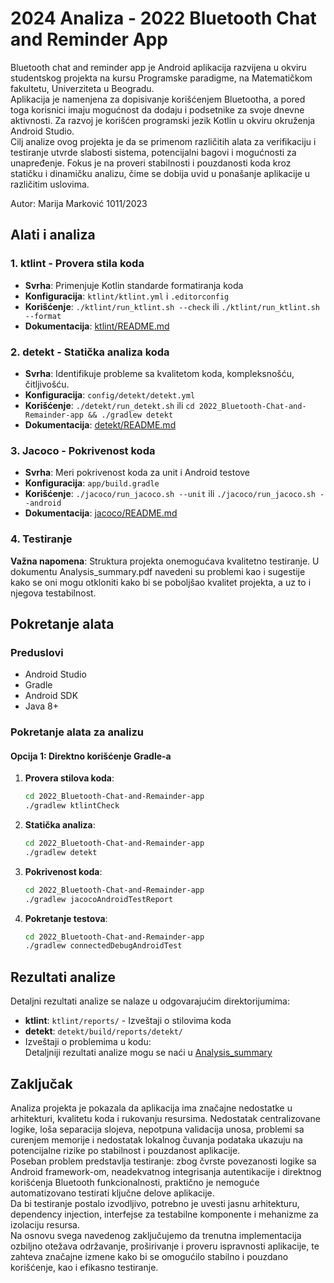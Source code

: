 # 2024 Analiza - 2022 Bluetooth Chat and Reminder App

Bluetooth chat and reminder app je Android aplikacija razvijena u okviru studentskog projekta na kursu Programske paradigme, na Matematičkom fakultetu, Univerziteta u Beogradu.  
Aplikacija je namenjena za dopisivanje korišćenjem Bluetootha, a pored toga korisnici imaju
mogućnost da dodaju i podsetnike za svoje dnevne aktivnosti. Za razvoj je korišćen programski jezik Kotlin u okviru okruženja Android Studio.  
Cilj analize ovog projekta je da se primenom različitih alata za verifikaciju i testiranje utvrde slabosti sistema, potencijalni bagovi i mogućnosti za unapređenje. Fokus je na proveri stabilnosti i pouzdanosti koda kroz statičku i dinamičku analizu, čime se dobija uvid u ponašanje aplikacije u različitim uslovima.

Autor: Marija Marković 1011/2023

## Alati i analiza

### 1. ktlint - Provera stila koda
- **Svrha**: Primenjuje Kotlin standarde formatiranja koda
- **Konfiguracija**: `ktlint/ktlint.yml` i `.editorconfig`
- **Korišćenje**: 
  `./ktlint/run_ktlint.sh --check` ili `./ktlint/run_ktlint.sh --format`
- **Dokumentacija**: [ktlint/README.md](ktlint/README.md)

### 2. detekt - Statička analiza koda
- **Svrha**: Identifikuje probleme sa kvalitetom
koda, kompleksnošću, čitljivošću.
- **Konfiguracija**: `config/detekt/detekt.yml`
- **Korišćenje**: 
   `./detekt/run_detekt.sh` ili `cd 2022_Bluetooth-Chat-and-Remainder-app && ./gradlew detekt`
- **Dokumentacija**: [detekt/README.md](detekt/README.md)

### 3. Jacoco - Pokrivenost koda
- **Svrha**: Meri pokrivenost koda za unit i Android testove
- **Konfiguracija**: `app/build.gradle`
- **Korišćenje**: 
  `./jacoco/run_jacoco.sh --unit` ili `./jacoco/run_jacoco.sh --android`
- **Dokumentacija**: [jacoco/README.md](jacoco/README.md)

### 4. Testiranje
**Važna napomena**: Struktura projekta onemogućava kvalitetno testiranje. U dokumentu Analysis_summary.pdf navedeni su problemi kao i sugestije kako se oni mogu otkloniti kako bi se poboljšao kvalitet projekta, a uz to i njegova testabilnost.

## Pokretanje alata

### Preduslovi
- Android Studio
- Gradle
- Android SDK
- Java 8+

### Pokretanje alata za analizu

#### Opcija 1: Direktno korišćenje Gradle-a
1. **Provera stilova koda**:
   ```bash
   cd 2022_Bluetooth-Chat-and-Remainder-app
   ./gradlew ktlintCheck
   ```

2. **Statička analiza**:
   ```bash
   cd 2022_Bluetooth-Chat-and-Remainder-app
   ./gradlew detekt
   ```

3. **Pokrivenost koda**:
   ```bash
   cd 2022_Bluetooth-Chat-and-Remainder-app
   ./gradlew jacocoAndroidTestReport
   ```

4. **Pokretanje testova**:
   ```bash
   cd 2022_Bluetooth-Chat-and-Remainder-app
   ./gradlew connectedDebugAndroidTest
   ```

## Rezultati analize

Detaljni rezultati analize se nalaze u odgovarajućim direktorijumima:
- **ktlint**: `ktlint/reports/` - Izveštaji o stilovima koda
- **detekt**: `detekt/build/reports/detekt/` 
- Izveštaji o problemima u kodu:  
Detaljniji rezultati analize mogu se naći u [Analysis_summary](Analysis_summary.pdf)


## Zaključak

Analiza projekta je pokazala da aplikacija ima značajne nedostatke u arhitekturi, kvalitetu koda i rukovanju resursima. Nedostatak centralizovane logike, loša separacija slojeva, nepotpuna validacija unosa, problemi sa curenjem memorije i nedostatak lokalnog čuvanja
podataka ukazuju na potencijalne rizike po stabilnost i pouzdanost aplikacije.  
Poseban problem predstavlja testiranje: zbog čvrste povezanosti logike sa Android framework-om, neadekvatnog integrisanja autentikacije i direktnog korišćenja Bluetooth funkcionalnosti,
praktično je nemoguće automatizovano testirati ključne delove aplikacije.  
Da bi testiranje postalo izvodljivo, potrebno je uvesti jasnu arhitekturu, dependency injection, interfejse za testabilne komponente i mehanizme za izolaciju resursa.  
Na osnovu svega navedenog zaključujemo da trenutna implementacija ozbiljno otežava održavanje, proširivanje i proveru ispravnosti aplikacije, te zahteva značajne izmene kako bi se omogućilo stabilno i pouzdano korišćenje, kao i efikasno testiranje.
